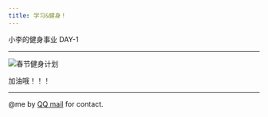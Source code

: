```yaml
---
title: 学习&健身！
---
```


小李的健身事业    DAY-1
*********

![春节健身计划](https://6865-hello-cloudbase-2gakk30q90deda64-1304927187.tcb.qcloud.la/sports.jpg?sign=d7a2db15990f6f95802e6b929f2244a4&t=1612607155)


加油哦！！！
*********


@me by [QQ mail](mailto:1806551315@qq.com) for contact.
<head>
    <script src='//unpkg.com/valine/dist/Valine.min.js'></script>
</head>
<body>
    <div id="vcomments"></div>
    <script>
        new Valine({
            el: '#vcomments',
            appId: 'ISuwoA8oOL1mnqT3lDvWpH6U-gzGzoHsz',
            appKey: 'DV0aJ4ikFpvT79Ee2EWfJaWG'
        })
    </script>
</body>
